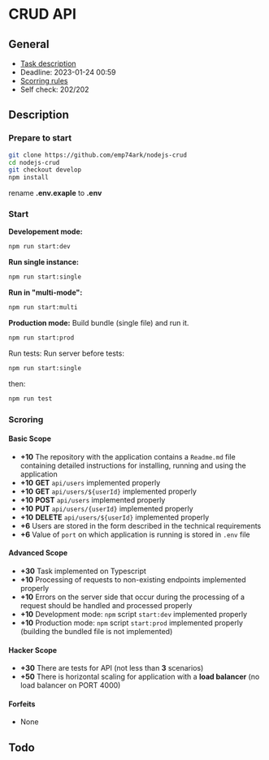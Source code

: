 # CRUD API

## General

- [Task description](https://github.com/AlreadyBored/nodejs-assignments/blob/main/assignments/crud-api/assignment.md)
- Deadline: 2023-01-24 00:59
- [Scorring rules](https://github.com/AlreadyBored/nodejs-assignments/blob/main/assignments/crud-api/score.md)
- Self check: 202/202

## Description

### Prepare to start

```bash
git clone https://github.com/emp74ark/nodejs-crud
cd nodejs-crud
git checkout develop
npm install
```

rename **.env.exaple** to **.env**

### Start

**Developement mode:**

```bash
npm run start:dev
```

**Run single instance:**

```bash
npm run start:single
```

**Run in "multi-mode":**

```bash
npm run start:multi
```

**Production mode:**
Build bundle (single file) and run it.

```bash
npm run start:prod
```

Run tests:
Run server before tests:
``` bash
npm run start:single
```
then:
```bash
npm run test
```

### Scroring

#### Basic Scope

- **+10** The repository with the application contains a `Readme.md` file containing detailed instructions for
  installing, running and using the application
- **+10** **GET** `api/users` implemented properly
- **+10** **GET** `api/users/${userId}` implemented properly
- **+10** **POST** `api/users` implemented properly
- **+10** **PUT** `api/users/{userId}` implemented properly
- **+10** **DELETE** `api/users/${userId}` implemented properly
- **+6** Users are stored in the form described in the technical requirements
- **+6** Value of `port` on which application is running is stored in `.env` file

#### Advanced Scope

- **+30** Task implemented on Typescript
- **+10** Processing of requests to non-existing endpoints implemented properly
- **+10** Errors on the server side that occur during the processing of a request should be handled and processed
  properly
- **+10** Development mode: `npm` script `start:dev` implemented properly
- **+10** Production mode: `npm` script `start:prod` implemented properly (building the bundled file is not implemented)

#### Hacker Scope

- **+30** There are tests for API (not less than **3** scenarios)
- **+50** There is horizontal scaling for application with a **load balancer** (no load balancer on PORT
  4000)

#### Forfeits

- None

## Todo